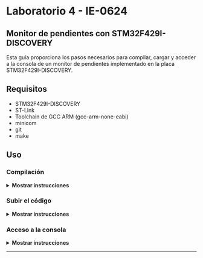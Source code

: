 # Laboratorio 4 - IE-0624

## Monitor de pendientes con STM32F429I-DISCOVERY

Esta guía proporciona los pasos necesarios para compilar, cargar y acceder a la consola de un monitor de pendientes implementado en la placa STM32F429I-DISCOVERY.

## Requisitos

- STM32F429I-DISCOVERY
- ST-Link
- Toolchain de GCC ARM (gcc-arm-none-eabi)
- minicom 
- git
- make

## Uso
### Compilación

<details><summary><b>Mostrar instrucciones</b></summary>

1. Clona el repoistorio:
    ```bash
    git clone https://github.com/dotjae/ie0624.git
    ```

2. Inicializa el submódulo de [libopencm3](https://github.com/libopencm3/libopencm3)
    ```bash
    git submodule init
    git submodule update
    ```

3. Navega al directorio `libopencm3`:
    ```bash
    cd libopencm3
    ```

4. Construye la librería:
    ```bash
    make
    ```

5. Navega al directorio `src`:
    ```bash
    cd ../src
    ```

6. Compila el código:
    ```bash
    make
    ```

</details>

### Subir el código 

<details><summary><b>Mostrar instrucciones</b></summary>

1. Conecte la tarjeta STM32F429I-DISCOVERY a la PC por medio del cable USB Mini-B.

2. Utiliza el comando `make flash` para subir el código al microcontrolador:
    ```bash
    make flash
    ```
</details>

### Acceso a la consola

<details><summary><b>Mostrar instrucciones</b></summary>

1. Accede a la interfaz gráfica de la configuración de la consola.
    ```bash
    sudo minicom -s
    ```

2. Escoja `Configuración de puerto serie` y asegurese que tenga la siguiente configuración. `/dev/port` corresponde al puerto serial en donde está conectado el microcontrolador, puedes revisar a cual puerto está conectado tu microcontrolador con el comando `ls /dev`.
```
    +-----------------------------------------------------------------------+
    | A - Dispositivo Serie      : /dev/port                                |
    | B - Localización del Fichero de Bloqueo : /var/lock                   |
    | C - Programa de Acceso           :                                    |
    | D - Programa de Salida             :                                  |
    | E - Bps/Paridad/Bits             : 115200 8N1                         |
    | F - Control de Flujo por Hardware: Sí                                 |
    | G - Control de Flujo por Software: No                                 |
    | H -     RS485 Enable      : No                                        |
    | I -   RS485 Rts On Send   : No                                        |
    | J -  RS485 Rts After Send : No                                        |
    | K -  RS485 Rx During Tx   : No                                        |
    | L -  RS485 Terminate Bus  : No                                        |
    | M - RS485 Delay Rts Before: 0                                         |
    | N - RS485 Delay Rts After : 0                                         |
    |                                                                       |
    |    ¿Qué configuración alterar?                                        |
    +-----------------------------------------------------------------------+
```

3. Regrese a la pantalla principal de `minicom` y seleccione `Salir` para acceder a la terminal serial.

</details>

---
